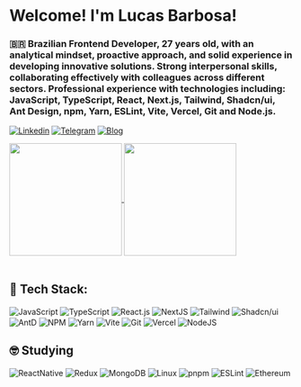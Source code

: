 # Welcome! I'm Lucas Barbosa!
### 🇧🇷 Brazilian Frontend Developer, 27 years old, with an analytical mindset, proactive approach, and solid experience in developing innovative solutions. Strong interpersonal skills, collaborating effectively with colleagues across different sectors. Professional experience with technologies including: JavaScript, TypeScript, React, Next.js, Tailwind, Shadcn/ui, Ant Design, npm, Yarn, ESLint, Vite, Vercel, Git and Node.js.
[![Linkedin](https://img.shields.io/badge/LinkedIn-0077B5?style=for-the-badge&logo=linkedin&logoColor=white)](https://www.linkedin.com/in/lucasbarbosadecarvalho/)
[![Telegram](https://img.shields.io/badge/Telegram-2CA5E0?style=for-the-badge&logo=telegram&logoColor=white)](https://t.me/Obuskas)
[![Blog](https://img.shields.io/website?label=bento.me/lucasbarbosa.com&style=for-the-badge&url=https://bento.me/lucasbarbosa)](https://bento.me/lucasbarbosa)

<a href="https://github.com/OBuskas">
  <img height=200 align="center" src="https://github-readme-stats.vercel.app/api?username=OBuskas&show_icons=true&theme=github_dark&card_height=200&card_weight=400" /> 
</a>
<a href="https://github.com/OBuskas">
  <img height=200 align="center" src="https://github-readme-stats.vercel.app/api/top-langs/?username=OBuskas&layout=compact&langs_count=8&theme=github_dark&card_height=200&card_weight=400" />
</a>
<br/>
<br/>

## 🫡 Tech Stack:
<div style="display: inline_block">
  <img align="center" alt="JavaScript" src="https://img.shields.io/badge/javascript-%23323330.svg?style=for-the-badge&logo=javascript&logoColor=%23F7DF1E">
  <img align="center" alt="TypeScript" src="https://img.shields.io/badge/typescript-%23007ACC.svg?style=for-the-badge&logo=typescript&logoColor=white">
  <img align="center" alt="React.js" src="https://img.shields.io/badge/react-%2320232a.svg?style=for-the-badge&logo=react&logoColor=%2361DAFB">
  <img align="center" alt="NextJS" src="https://img.shields.io/badge/Next-black?style=for-the-badge&logo=next.js&logoColor=white">
  <img align="center" alt="Tailwind" src="https://img.shields.io/badge/tailwindcss-%2338B2AC.svg?style=for-the-badge&logo=tailwind-css&logoColor=white">
  <img align="center" alt="Shadcn/ui" src="https://img.shields.io/badge/shadcn%2Fui-000000?style=for-the-badge&logo=shadcnui&logoColor=white">
  <img align="center" alt="AntD" src="https://img.shields.io/badge/-AntDesign-%230170FE?style=for-the-badge&logo=ant-design&logoColor=white">
  <img align="center" alt="NPM" src="https://img.shields.io/badge/NPM-%23CB3837.svg?style=for-the-badge&logo=npm&logoColor=white">
  <img align="center" alt="Yarn" src="https://img.shields.io/badge/yarn-%232C8EBB.svg?style=for-the-badge&logo=yarn&logoColor=white">
  <img align="center" alt="Vite" src="https://img.shields.io/badge/vite-%23646CFF.svg?style=for-the-badge&logo=vite&logoColor=white">
  <img align="center" alt="Git" src="https://img.shields.io/badge/git-%23F05033.svg?style=for-the-badge&logo=git&logoColor=white">
  <img align="center" alt="Vercel" src="https://img.shields.io/badge/vercel-%23000000.svg?style=for-the-badge&logo=vercel&logoColor=white">
  <img align="center" alt="NodeJS" src="https://img.shields.io/badge/node.js-6DA55F?style=for-the-badge&logo=node.js&logoColor=white">
</div>

## 🤓 Studying
<div style="display: inline_block">
  <img align="center" alt="ReactNative" src="https://img.shields.io/badge/React_Native-20232A?style=for-the-badge&logo=react&logoColor=61DAFB">
  <img align="center" alt="Redux" src="https://img.shields.io/badge/Redux-593D88?style=for-the-badge&logo=redux&logoColor=white">
  <img align="center" alt="MongoDB" src="https://img.shields.io/badge/MongoDB-4EA94B?style=for-the-badge&logo=mongodb&logoColor=white">
  <img align="center" alt="Linux" src="https://img.shields.io/badge/Linux-252525?style=for-the-badge&logo=linux&logoColor=white">
  <img align="center" alt="pnpm" src="https://img.shields.io/badge/pnpm-yellow?style=for-the-badge&logo=pnpm&logoColor=white">
  <img align="center" alt="ESLint" src="https://img.shields.io/badge/eslint-3A33D1?style=for-the-badge&logo=eslint&logoColor=white">
  <img align="center" alt="Ethereum" src="https://img.shields.io/badge/Ethereum-3C3C3D?style=for-the-badge&logo=Ethereum&logoColor=white">
</div>
